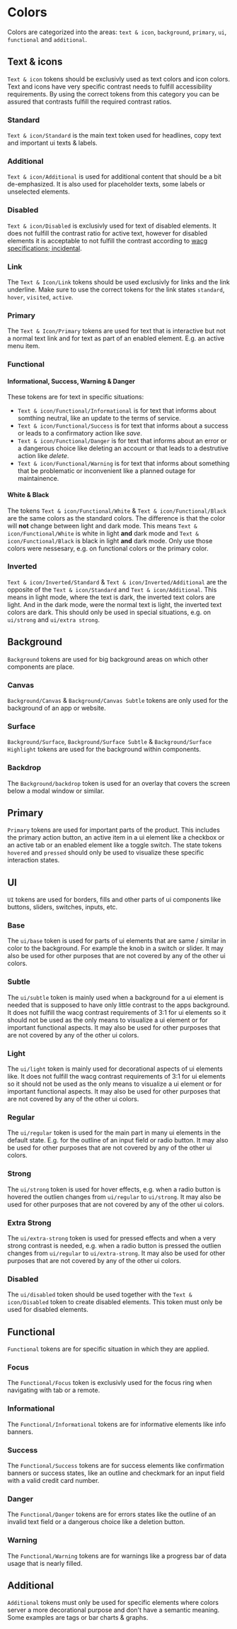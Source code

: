 # Colors

Colors are categorized into the areas: `text & icon`, `background`, `primary`, `ui`, `functional` and `additional`.

## Text & icons

`Text & icon` tokens should be exclusivly used as text colors and icon colors. Text and icons have very specific contrast needs to fulfill accessibility requirements.
By using the correct tokens from this category you can be assured that contrasts fulfill the required contrast ratios.

### Standard

`Text & icon/Standard` is the main text token used for headlines, copy text and important ui texts & labels.

### Additional

`Text & icon/Additional` is used for additional content that should be a bit de-emphasized. It is also used for placeholder texts, some labels or unselected elements.

### Disabled

`Text & icon/Disabled` is exclusivly used for text of disabled elements. It does not fulfill the contrast ratio for active text, however for disabled elements it is acceptable to not fulfill the contrast according to [wacg specifications; incidental](https://www.w3.org/WAI/WCAG21/Understanding/contrast-minimum).

### Link

The `Text & Icon/Link` tokens should be used exclusivly for links and the link underline. Make sure to use the correct tokens for the link states `standard`, `hover`, `visited`, `active`.

### Primary

The `Text & Icon/Primary` tokens are used for text that is interactive but not a normal text link and for text as part of an enabled element. E.g. an active menu item.

### Functional

#### Informational, Success, Warning & Danger

These tokens are for text in specific situations:

- `Text & icon/Functional/Informational` is for text that informs about somthing neutral, like an update to the terms of service.
- `Text & icon/Functional/Success` is for text that informs about a success or leads to a confirmatory action like _save_.
- `Text & icon/Functional/Danger` is for text that informs about an error or a dangerous choice like deleting an account or that leads to a destrutive action like _delete_.
- `Text & icon/Functional/Warning` is for text that informs about something that be problematic or inconvenient like a planned outage for maintainence.

#### White & Black

The tokens `Text & icon/Functional/White` & `Text & icon/Functional/Black` are the same colors as the standard colors. The difference is that the color will **not** change between light and dark mode.
This means `Text & icon/Functional/White` is white in light **and** dark mode and `Text & icon/Functional/Black` is black in light **and** dark mode.
Only use those colors were nessesary, e.g. on functional colors or the primary color.

### Inverted

`Text & icon/Inverted/Standard` & `Text & icon/Inverted/Additional` are the opposite of the `Text & icon/Standard` and `Text & icon/Additional`. This means in light mode, where the text is dark, the inverted text colors are light. And in the dark mode, were the normal text is light, the inverted text colors are dark. This should only be used in special situations, e.g. on `ui/strong` and `ui/extra strong`.

## Background

`Background` tokens are used for big background areas on which other components are place.

### Canvas

`Background/Canvas` & `Background/Canvas Subtle` tokens are only used for the background of an app or website.

### Surface

`Background/Surface`, `Background/Surface Subtle` & `Background/Surface Highlight` tokens are used for the background within components.

### Backdrop

The `Background/backdrop` token is used for an overlay that covers the screen below a modal window or similar.

## Primary

`Primary` tokens are used for important parts of the product. This includes the primary action button, an active item in a ui element like a checkbox or an active tab or an enabled element like a toggle switch.
The state tokens `hovered` and `pressed` should only be used to visualize these specific interaction states.

## UI

`UI` tokens are used for borders, fills and other parts of ui components like buttons, sliders, switches, inputs, etc.

### Base

The `ui/base` token is used for parts of ui elements that are same / similar in color to the background. For example the knob in a switch or slider.
It may also be used for other purposes that are not covered by any of the other ui colors.

### Subtle

The `ui/subtle` token is mainly used when a background for a ui element is needed that is supposed to have only little contrast to the apps background. It does not fulfill the wacg contrast requirements of 3:1 for ui elements so it should not be used as the only means to visualize a ui element or for important functional aspects.
It may also be used for other purposes that are not covered by any of the other ui colors.

### Light

The `ui/light` token is mainly used for decorational aspects of ui elements like. It does not fulfill the wacg contrast requirements of 3:1 for ui elements so it should not be used as the only means to visualize a ui element or for important functional aspects.
It may also be used for other purposes that are not covered by any of the other ui colors.

### Regular

The `ui/regular` token is used for the main part in many ui elements in the default state. E.g. for the outline of an input field or radio button.
It may also be used for other purposes that are not covered by any of the other ui colors.

### Strong

The `ui/strong` token is used for hover effects, e.g. when a radio button is hovered the outlien changes from `ui/regular` to `ui/strong`.
It may also be used for other purposes that are not covered by any of the other ui colors.

### Extra Strong

The `ui/extra-strong` token is used for pressed effects and when a very strong contrast is needed, e.g. when a radio button is pressed the outlien changes from `ui/regular` to `ui/extra-strong`.
It may also be used for other purposes that are not covered by any of the other ui colors.

### Disabled

The `ui/disabled` token should be used together with the `Text & icon/Disabled` token to create disabled elements. This token must only be used for disabled elements.

## Functional

`Functional` tokens are for specific situation in which they are applied.

### Focus

The `Functional/Focus` token is exclusivly used for the focus ring when navigating with tab or a remote.

### Informational

The `Functional/Informational` tokens are for informative elements like info banners.

### Success

The `Functional/Success` tokens are for success elements like confirmation banners or success states, like an outline and checkmark for an input field with a valid credit card number.

### Danger

The `Functional/Danger` tokens are for errors states like the outline of an invalid text field or a dangerous choice like a deletion button.

### Warning

The `Functional/Warning` tokens are for warnings like a progress bar of data usage that is nearly filled.

## Additional

`Additional` tokens must only be used for specific elements where colors server a more decorational purpose and don't have a semantic meaning.
Some examples are tags or bar charts & graphs.
